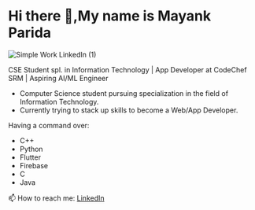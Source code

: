 # Hi there 👋,My name is Mayank Parida

![Simple Work LinkedIn (1)](https://user-images.githubusercontent.com/68542629/88942768-54f67c80-d2a8-11ea-9bfb-acd98a5ecae0.png)


CSE Student spl. in Information Technology | App Developer at CodeChef SRM | Aspiring AI/ML Engineer

* Computer Science student pursuing specialization in the field of Information Technology.
* Currently trying to stack up skills to become a Web/App Developer. 

Having a command over:
* C++
* Python
* Flutter
* Firebase
* C
* Java

📫 How to reach me: [LinkedIn](https://www.linkedin.com/in/mayankparida18/)

